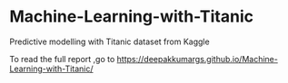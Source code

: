 # Machine-Learning-with-Titanic
Predictive modelling with Titanic dataset from Kaggle

To read the full report ,go to  https://deepakkumargs.github.io/Machine-Learning-with-Titanic/
